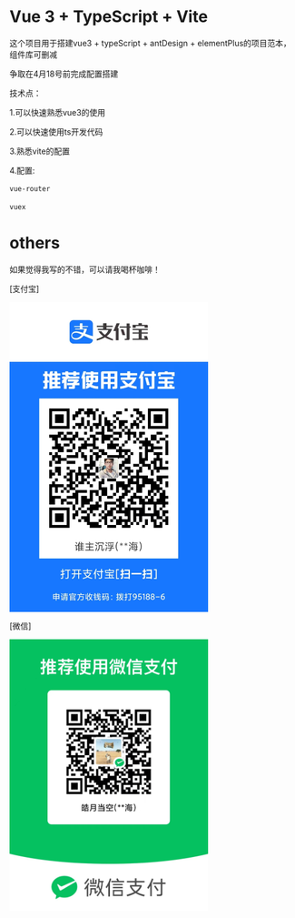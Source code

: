 # Vue 3 + TypeScript + Vite

这个项目用于搭建vue3 + typeScript + antDesign + elementPlus的项目范本，组件库可删减

争取在4月18号前完成配置搭建

技术点：

1.可以快速熟悉vue3的使用

2.可以快速使用ts开发代码

3.熟悉vite的配置

4.配置:

    vue-router

    vuex

# others

如果觉得我写的不错，可以请我喝杯咖啡！

[支付宝]

<img src="https://github.com/modernPainter/heaven/blob/main/src/assets/images/%E5%BE%AE%E4%BF%A1%E5%9B%BE%E7%89%87_20240510170506.jpg" width="350px" align="center"/>

[微信]

<img src="https://github.com/modernPainter/heaven/blob/main/src/assets/images/%E5%BE%AE%E4%BF%A1%E5%9B%BE%E7%89%87_20240510170509.jpg" width="350px" align="center" />
